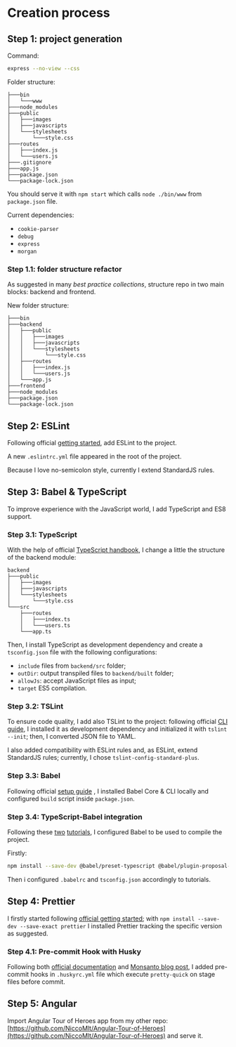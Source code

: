 # Creation process

## Step 1: project generation

Command:

```bash
express --no-view --css
```

Folder structure:

```
├───bin
│   └───www
├───node_modules
├───public
│   ├───images
│   ├───javascripts
│   └───stylesheets
│       └───style.css
├───routes
│   ├───index.js
│   └───users.js
├───.gitignore
├───app.js
├───package.json
└───package-lock.json
```

You should serve it with `npm start` which calls `node ./bin/www` from `package.json` file.

Current dependencies:

-   `cookie-parser`
-   `debug`
-   `express`
-   `morgan`

### Step 1.1: folder structure refactor

As suggested in many _best practice collections_, structure repo in two main blocks: backend and frontend.

New folder structure:

```
├───bin
├───backend
│   ├───public
│   │   ├───images
│   │   ├───javascripts
│   │   └───stylesheets
│   │       └───style.css
│   ├───routes
│   │   ├───index.js
│   │   └───users.js
│   └───app.js
├───frontend
├───node_modules
├───package.json
└───package-lock.json
```

## Step 2: ESLint

Following official [getting started](https://eslint.org/docs/user-guide/getting-started), add ESLint to the project.

A new `.eslintrc.yml` file appeared in the root of the project.

Because I love no-semicolon style, currently I extend StandardJS rules.

## Step 3: Babel & TypeScript

To improve experience with the JavaScript world, I add TypeScript and ES8 support.

### Step 3.1: TypeScript

With the help of official [TypeScript handbook](https://www.typescriptlang.org/docs/handbook/migrating-from-javascript.html),
I change a little the structure of the backend module:

```
backend
├───public
│   ├───images
│   ├───javascripts
│   └───stylesheets
│       └───style.css
└───src
    ├───routes
    │   ├───index.ts
    │   └───users.ts
    └───app.ts
```

Then, I install TypeScript as development dependency and create a `tsconfig.json` file with the following configurations:

-   `include` files from `backend/src` folder;
-   `outDir`: output transpiled files to `backend/built` folder;
-   `allowJs`: accept JavaScript files as input;
-   `target` ES5 compilation.

### Step 3.2: TSLint

To ensure code quality, I add also TSLint to the project:
following official [CLI guide](https://palantir.github.io/tslint/usage/cli/), I installed it as development dependency
and initialized it with `tslint --init`; then, I converted JSON file to YAML.

I also added compatibility with ESLint rules and, as ESLint, extend StandardJS rules; currently, I chose `tslint-config-standard-plus`.

### Step 3.3: Babel

Following official [setup guide](https://babeljs.io/setup#installation) , I installed Babel Core & CLI locally
and configured `build` script inside `package.json`.

### Step 3.4: TypeScript-Babel integration

Following these [two](https://iamturns.com/typescript-babel/) [tutorials](https://blogs.msdn.microsoft.com/typescript/2018/08/27/typescript-and-babel-7/),
I configured Babel to be used to compile the project.

Firstly:

```bash
npm install --save-dev @babel/preset-typescript @babel/plugin-proposal-class-properties @babel/plugin-proposal-object-rest-spread
```

Then i configured `.babelrc` and `tsconfig.json` accordingly to tutorials.

## Step 4: Prettier

I firstly started following [official getting started](http://engineering.monsanto.com/2018/09/26/using-prettier/);
with `npm install --save-dev --save-exact prettier` I installed Prettier tracking the specific version as suggested.

### Step 4.1: Pre-commit Hook with Husky

Following both [official documentation](https://prettier.io/docs/en/precommit.html) and [Monsanto blog post](http://engineering.monsanto.com/2018/09/26/using-prettier/),
I added pre-commit hooks in `.huskyrc.yml` file which execute `pretty-quick` on stage files before commit.

## Step 5: Angular

Import Angular Tour of Heroes app from my other repo: [https://github.com/NiccoMlt/Angular-Tour-of-Heroes](https://github.com/NiccoMlt/Angular-Tour-of-Heroes) and serve it.
